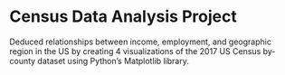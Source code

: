 # Census Data Analysis Project 

Deduced relationships between income, employment, and geographic region in the US by creating 4 visualizations of the 2017 US Census by-county dataset using Python’s Matplotlib library.
